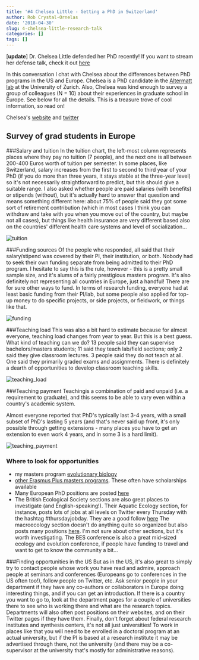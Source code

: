 ```yaml
---
title: '#4 Chelsea Little - Getting a PhD in Switzerland'
author: Rob Crystal-Ornelas
date: '2018-04-30'
slug: 4-chelsea-little-research-talk
categories: []
tags: []
---
```


[**update**] Dr. Chelsea Little defended her PhD recently!  If you want to stream her defense talk, check it out [here](https://twitter.com/ChelskiLittle)

In this conversation I chat with Chelsea about the differences between PhD programs in the US and Europe.  Chelsea is a PhD candidate in the [Altermatt lab](http://homepages.eawag.ch/~altermfl/Home.html) at the University of Zurich.  Also, Chelsea was kind enough to survey a group of colleagues (N = 10) about their experiences in graduate school in Europe.  See below for all the details.  This is a treasure trove of cool information, so read on!

Chelsea's [website](https://chelseajeanlittle.com/) and [twitter](https://twitter.com/ChelskiLittle)

## Survey of grad students in Europe

###Salary and tuition
In the tuition chart, the left-most column represents places where they pay no tuition (7 people), and the next one is all between 200-400 Euros worth of tuition per semester. In some places, like Switzerland, salary increases from the first to second to third year of your PhD (if you do more than three years, it stays stable at the three-year level) so it's not necessarily straightforward to predict, but this should give a suitable range. I also asked whether people are paid salaries (with benefits) or stipends (without), but it's actually hard to answer that question and means something different here: about 75% of people said they got some sort of retirement contribution (which in most cases I think you can withdraw and take with you when you move out of the country, but maybe not all cases), but things like health insurance are very different based also on the countries' different health care systems and level of socialization... 

![tuition](/post/2018-04-30-4-chelsea-little-research-talk_files/salary_and_tuition.jpg)

###Funding sources
Of the people who responded, all said that their salary/stipend was covered by their PI, their institution, or both. Nobody had to seek their own funding separate from being admitted to their PhD program. I hesitate to say this is the rule, however - this is a pretty small sample size, and it's alums of a fairly prestigious masters program. It's also definitely not representing all countries in Europe, just a handful! There are for sure other ways to fund. In terms of research funding, everyone had at least basic funding from their PI/lab, but some people also applied for top-up money to do specific projects, or side projects, or fieldwork, or things like that. 

![funding](/post/2018-04-30-4-chelsea-little-research-talk_files/funding_sources.jpg)

###Teaching load
This was also a bit hard to estimate because for almost everyone, teaching load changes from year to year. But this is a best guess. What kind of teaching can we do? 13 people said they can supervise bachelors/masters students; 11 said they teach lab/field sections; only 2 said they give classroom lectures. 3 people said they do not teach at all. One said they primarily graded exams and assignments. There is definitely a dearth of opportunities to develop classroom teaching skills.

![teaching_load](/post/2018-04-30-4-chelsea-little-research-talk_files/teaching_load.jpg)

###Teaching payment
Teachingis a combination of paid and unpaid (i.e. a requirement to graduate), and this seems to be able to vary even within a country's academic system. 

Almost everyone reported that PhD's typically last 3-4 years, with a small subset of PhD's lasting 5 years (and that's never said up front, it's only possible through getting extensions - many places you have to get an extension to even work 4 years, and in some 3 is a hard limit).

![teaching_payment](/post/2018-04-30-4-chelsea-little-research-talk_files/teaching_payment.jpg)


### Where to look for opportunities
- my masters program [evolutionary biology](http://www.evobio.eu)
- [other Erasmus Plus masters programs](https://eacea.ec.europa.eu/erasmus-plus/library/scholarships-catalogue_en). These often have scholarships available
- Many European PhD positions are posted [here](https://www.findaphd.com)
- The British Ecological Society sections are also great places to investigate (and English-speaking!). Their Aquatic Ecology section, for instance, posts lots of jobs at all levels on Twitter every Thursday with the hashtag #thursdayjobday. They are a good follow [here](https://twitter.com/BES_AquaEco/) The macroecology section doesn't do anything quite so organized but also posts many positions [here](https://twitter.com/BESMacroecol). I'm not sure about other sections, but it's worth investigating. The BES conference is also a great mid-sized ecology and evolution conference, if people have funding to travel and want to get to know the community a bit... 

###Finding opportunities in the US
But as in the US, it's also great to simply try to contact people whose work you have read and admire, approach people at seminars and conferences (Europeans go to conferences in the US often too!), follow people on Twitter, etc. Ask senior people in your department if they have any co-authors or collaborators in Europe doing interesting things, and if you can get an introduction. If there is a country you want to go to, look at the department pages for a couple of universities there to see who is working there and what are the research topics. Departments will also often post positions on their websites, and on their Twitter pages if they have them. Finally, don't forget about federal research institutes and synthesis centers, it's not all just universities! To work in places like that you will need to be enrolled in a doctoral program at an actual university, but if the PI is based at a research institute it may be advertised through there, not the university (and there may be a co-supervisor at the university that's mostly for administrative reasons). 
